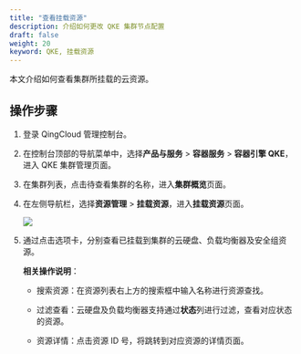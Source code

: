 ```yaml
---
title: "查看挂载资源"
description: 介绍如何更改 QKE 集群节点配置
draft: false
weight: 20
keyword: QKE, 挂载资源
---
```


本文介绍如何查看集群所挂载的云资源。

## 操作步骤

1. 登录 QingCloud 管理控制台。

2. 在控制台顶部的导航菜单中，选择**产品与服务** > **容器服务** > **容器引擎 QKE**，进入 QKE 集群管理页面。

3. 在集群列表，点击待查看集群的名称，进入**集群概览**页面。

4. 在左侧导航栏，选择**资源管理** > **挂载资源**，进入**挂载资源**页面。

   ![](/container/qke_plus/_images/mounting_resource_disk.png)

5. 通过点击选项卡，分别查看已挂载到集群的云硬盘、负载均衡器及安全组资源。

   **相关操作说明**：

   - 搜索资源：在资源列表右上方的搜索框中输入名称进行资源查找。

   - 过滤查看：云硬盘及负载均衡器支持通过**状态**列进行过滤，查看对应状态的资源。

   - 资源详情：点击资源 ID 号，将跳转到对应资源的详情页面。

   <!-- - 绑定安全组：在安全组列表上方点击**绑定安全组**，选择符合需求的安全组进行绑定。

   - 解绑安全组：在安全组列表点击**操作**列的**删除**，可解绑安全组。-->

     

